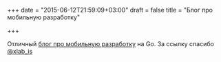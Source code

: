 +++
date = "2015-06-12T21:59:09+03:00"
draft = false
title = "Блог про мобильную разработку"

+++

<p>Отличный <a href="https://medium.com/using-go-in-mobile-apps">блог про мобильную разработку</a> на Go. За ссылку спасибо <a href="https://twitter.com/xlab_is">@xlab_is</a></p>

